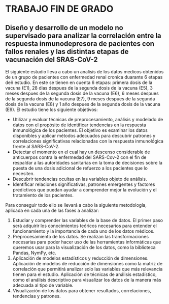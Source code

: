 # TRABAJO FIN DE GRADO
## Diseño y desarrollo de un modelo no supervisado para analizar la correlación entre la respuesta inmunodepresora de pacientes con fallos renales y las distintas etapas de vacunación del SRAS-CoV-2
El siguiente estudio lleva a cabo un analisis de los datos medicos obtenidos de un grupo de pacientes con enfermedad renal cronica duarante 6 etapas deñ estudio. En este se tienen en cuenta 6 etapas: primera dosis de la vacuna (E1), 28 dias despues de la segunda dosis de la vacuna (E5), 3 meses despues de la segunda dosis de la vacuna (E6), 6 meses despues de la segunda dosis de la vacuna (E7), 9 meses despues de la segunda dosis de la vacuna (E8) y 1 año despues de la segunda dosis de la vacuna (E9).
El estudio tiene los siguiente objetivos:
* Utilizar y evaluar técnicas de preprocesamiento, análisis y modelado de datos con el propósito de identificar tendencias en la respuesta inmunológica de los pacientes. El objetivo es examinar los datos disponibles y aplicar métodos adecuados para descubrir patrones y correlaciones significativas relacionadas con la respuesta inmunológica frente al SARS-CoV-2.
* Detectar el momento en el cual hay un descenso considerable de anticuerpos contra la enfermedad del SARS-Cov-2 con el fin de respaldar a las autoridades sanitarias en la toma de decisiones sobre la puesta de una dosis adicional de refuerzo a los pacientes que lo necesiten.
* Descubrir tendencias ocultas en las variables objeto de análisis.
* Identificar relaciones significativas, patrones emergentes y factores predictivos que puedan ayudar a comprender mejor la evolución y el tratamiento de los pacientes.

Para conseguir todo ello se llevará a cabo la siguiente metodología, aplicada en cada una de las fases a analizar:
1.	Estudiar y comprender las variables de la base de datos. El primer paso será adquirir los conocimientos teóricos necesarios para entender el funcionamiento y la importancia de cada uno de los datos médicos.
2.	Preprocesamiento de los datos. Se realizan las transformaciones necesarias para poder hacer uso de las herramientas informáticas que queremos usar para la visualización de los datos, como la biblioteca Pandas, NymPy, etc.
3.	Aplicación de modelos estadísticos y reducción de dimensiones. Aplicación de modelos de reducción de dimensiones como la matriz de correlación que permitirá analizar solo las variables que más relevancia tienen para el estudio. Aplicación de técnicas de análisis estadístico, como el análisis descriptivo para visualizar los datos de la manera más adecuada al tipo de variable.
4.	Visualización de los datos para obtener resultados, correlaciones, tendencias y patrones. 
